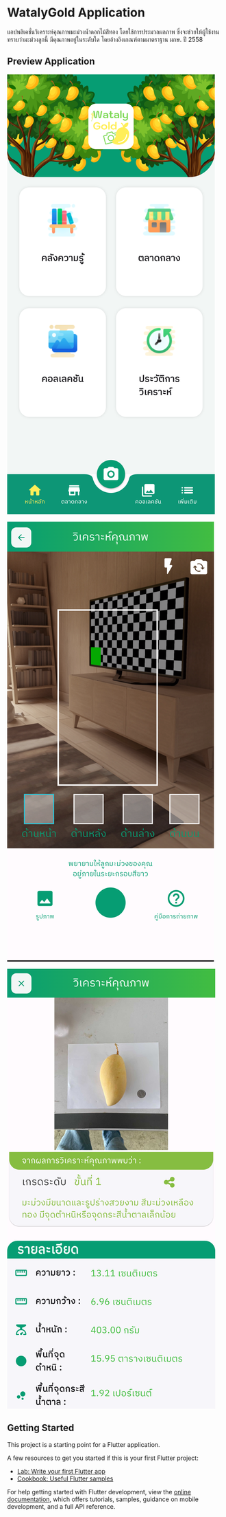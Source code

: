 # WatalyGold Application

แอปพลิเคชั่นวิเคราะห์คุณภาพมะม่วงน้ำดอกไม้สีทอง โดยใช้การประมวลผลภาพ ซึ่งจะช่วยให้ผู้ใช้งานทราบว่ามะม่วงลูกนี้ มีคุณภาพอยู่ในระดับใด โดยอ้างอิงเกณฑ์ตามมาตราฐาน มกษ. ปี 2558

## Preview Application

![plot](./assets/images/ถ่ายมะม่วง_0.png)

![plot](./assets/images/ถ่ายมะม่วง_2.png)

![plot](./assets/images/ถ่ายมะม่วง_10.png)

## Getting Started

This project is a starting point for a Flutter application.

A few resources to get you started if this is your first Flutter project:

- [Lab: Write your first Flutter app](https://docs.flutter.dev/get-started/codelab)
- [Cookbook: Useful Flutter samples](https://docs.flutter.dev/cookbook)

For help getting started with Flutter development, view the
[online documentation](https://docs.flutter.dev/), which offers tutorials,
samples, guidance on mobile development, and a full API reference.
